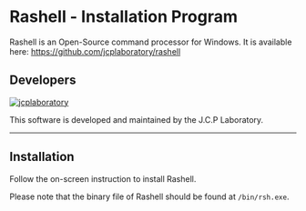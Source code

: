# Rashell - Installation Program
Rashell is an Open-Source command processor for Windows.
It is available here: https://github.com/jcplaboratory/rashell

Developers
--------------------------------------------
[![jcplaboratory](https://www.jcplaboratory.org/wp-content/uploads/2016/08/nav-banner_ra_large.png?w=250)](http://jcplaboratory.org)

This software is developed and maintained by the J.C.P Laboratory.

--------------------------------------------

Installation
--------------------------------------------
Follow the on-screen instruction to install Rashell.

Please note that the binary file of Rashell should be found at `/bin/rsh.exe`.

